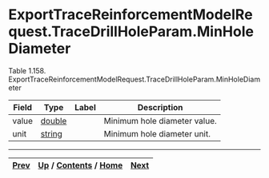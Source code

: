
# ExportTraceReinforcementModelRequest.TraceDrillHoleParam.MinHoleDiameter

Table 1.158.
ExportTraceReinforcementModelRequest.TraceDrillHoleParam.MinHoleDiameter

Field| Type| Label| Description  
---|---|---|---  
value| [double](ch01s11.md "gRPC Scalar Value Types")|  | Minimum hole diameter value.  
unit| [string](ch01s11.md "gRPC Scalar Value Types")|  | Minimum hole diameter unit.  
  
  

* * *

[Prev](ch01s07s02s03.md) | [Up](ch01s07s02.md) / [Contents](index.md) / [Home](../../index.htm)|  [Next](ch01s07s02s05.md)  
---|---|---

